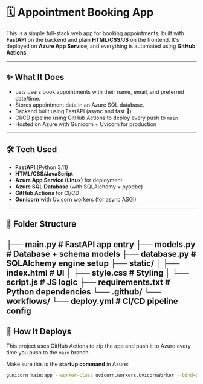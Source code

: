 # 🗓️ Appointment Booking App

This is a simple full-stack web app for booking appointments, built with **FastAPI** on the backend and plain **HTML/CSS/JS** on the frontend. It's deployed on **Azure App Service**, and everything is automated using **GitHub Actions**.

---

## ✨ What It Does

- Lets users book appointments with their name, email, and preferred date/time.
- Stores appointment data in an Azure SQL database.
- Backend built using FastAPI (async and fast 🚀)
- CI/CD pipeline using GitHub Actions to deploy every push to `main`
- Hosted on Azure with Gunicorn + Uvicorn for production

---

## 🛠 Tech Used

- **FastAPI** (Python 3.11)
- **HTML/CSS/JavaScript**
- **Azure App Service (Linux)** for deployment
- **Azure SQL Database** (with SQLAlchemy + pyodbc)
- **GitHub Actions** for CI/CD
- **Gunicorn** with Uvicorn workers (for async ASGI)

---

## 🧱 Folder Structure
 ├── main.py # FastAPI app entry ├── models.py # Database + schema models ├── database.py # SQLAlchemy engine setup ├── static/ │ ├── index.html # UI │ ├── style.css # Styling │ └── script.js # JS logic ├── requirements.txt # Python dependencies └── .github/ └── workflows/ └── deploy.yml # CI/CD pipeline config
﻿
---

## 🚀 How It Deploys

This project uses GitHub Actions to zip the app and push it to Azure every time you push to the `main` branch.

Make sure this is the **startup command** in Azure:

```bash
gunicorn main:app --worker-class uvicorn.workers.UvicornWorker --bind=0.0.0.0

